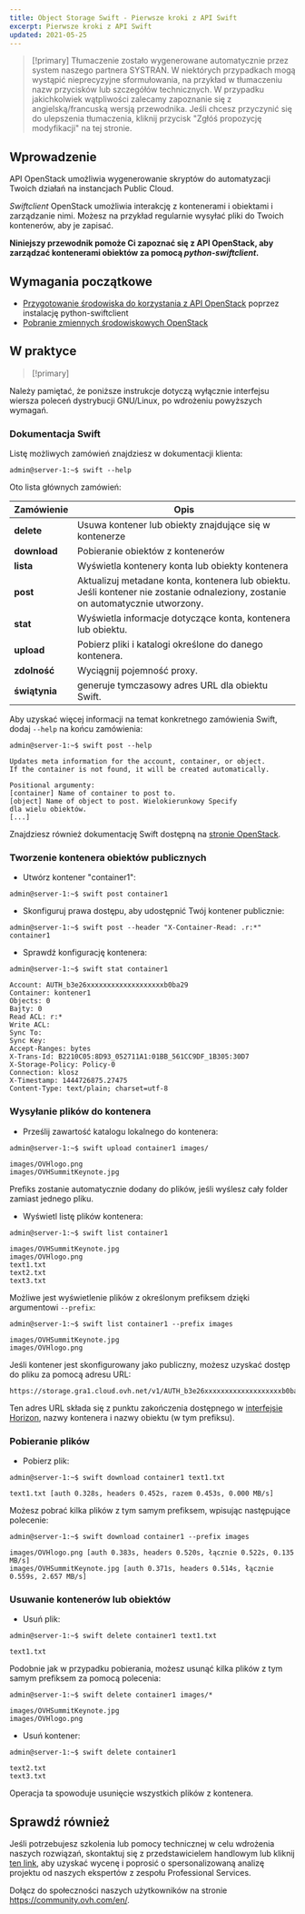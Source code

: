 ```yaml
---
title: Object Storage Swift - Pierwsze kroki z API Swift
excerpt: Pierwsze kroki z API Swift
updated: 2021-05-25
---
```


> [!primary]
> Tłumaczenie zostało wygenerowane automatycznie przez system naszego partnera SYSTRAN. W niektórych przypadkach mogą wystąpić nieprecyzyjne sformułowania, na przykład w tłumaczeniu nazw przycisków lub szczegółów technicznych. W przypadku jakichkolwiek wątpliwości zalecamy zapoznanie się z angielską/francuską wersją przewodnika. Jeśli chcesz przyczynić się do ulepszenia tłumaczenia, kliknij przycisk "Zgłóś propozycję modyfikacji" na tej stronie.
>

## Wprowadzenie

API OpenStack umożliwia wygenerowanie skryptów do automatyzacji Twoich działań na instancjach Public Cloud.

*Swiftclient* OpenStack umożliwia interakcję z kontenerami i obiektami i zarządzanie nimi. Możesz na przykład regularnie wysyłać pliki do Twoich kontenerów, aby je zapisać.

**Niniejszy przewodnik pomoże Ci zapoznać się z API OpenStack, aby zarządzać kontenerami obiektów za pomocą *python-swiftclient*.**

## Wymagania początkowe

- [Przygotowanie środowiska do korzystania z API OpenStack](/pages/public_cloud/compute/prepare_the_environment_for_using_the_openstack_api) poprzez instalację python-swiftclient
- [Pobranie zmiennych środowiskowych OpenStack](/pages/public_cloud/compute/loading_openstack_environment_variables)

## W praktyce

> [!primary]
>
Należy pamiętać, że poniższe instrukcje dotyczą wyłącznie interfejsu wiersza poleceń dystrybucji GNU/Linux, po wdrożeniu powyższych wymagań.
>

### Dokumentacja Swift

Listę możliwych zamówień znajdziesz w dokumentacji klienta:

```
admin@server-1:~$ swift --help
```

Oto lista głównych zamówień:

|Zamówienie|Opis|
|---|---|
|**delete**|Usuwa kontener lub obiekty znajdujące się w kontenerze|
|**download**|Pobieranie obiektów z kontenerów|
|**lista**|Wyświetla kontenery konta lub obiekty kontenera|
|**post**|Aktualizuj metadane konta, kontenera lub obiektu. Jeśli kontener nie zostanie odnaleziony, zostanie on automatycznie utworzony.|
|**stat**|Wyświetla informacje dotyczące konta, kontenera lub obiektu.|
|**upload**|Pobierz pliki i katalogi określone do danego kontenera.|
|**zdolność**|Wyciągnij pojemność proxy.|
|**świątynia**|generuje tymczasowy adres URL dla obiektu Swift.|

Aby uzyskać więcej informacji na temat konkretnego zamówienia Swift, dodaj `--help` na końcu zamówienia:

```
admin@server-1:~$ swift post --help

Updates meta information for the account, container, or object.
If the container is not found, it will be created automatically.

Positional argumenty:
[container] Name of container to post to.
[object] Name of object to post. Wielokierunkowy Specify
dla wielu obiektów.
[...]
```

Znajdziesz również dokumentację Swift dostępną na [stronie OpenStack](http://docs.openstack.org/cli-reference/content/swiftclient_commands.html).

### Tworzenie kontenera obiektów publicznych

- Utwórz kontener "container1":

```
admin@server-1:~$ swift post container1
```

- Skonfiguruj prawa dostępu, aby udostępnić Twój kontener publicznie:

```
admin@server-1:~$ swift post --header "X-Container-Read: .r:*" container1
```

- Sprawdź konfigurację kontenera:

```
admin@server-1:~$ swift stat container1

Account: AUTH_b3e26xxxxxxxxxxxxxxxxxxxb0ba29
Container: kontener1
Objects: 0
Bajty: 0
Read ACL: r:*
Write ACL:
Sync To:
Sync Key:
Accept-Ranges: bytes
X-Trans-Id: B2210C05:8D93_052711A1:01BB_561CC9DF_1B305:30D7
X-Storage-Policy: Policy-0
Connection: klosz
X-Timestamp: 1444726875.27475
Content-Type: text/plain; charset=utf-8
```

### Wysyłanie plików do kontenera

- Prześlij zawartość katalogu lokalnego do kontenera:

```
admin@server-1:~$ swift upload container1 images/

images/OVHlogo.png
images/OVHSummitKeynote.jpg
```

Prefiks zostanie automatycznie dodany do plików, jeśli wyślesz cały folder zamiast jednego pliku.

- Wyświetl listę plików kontenera:

```
admin@server-1:~$ swift list container1

images/OVHSummitKeynote.jpg
images/OVHlogo.png
text1.txt
text2.txt
text3.txt
```

Możliwe jest wyświetlenie plików z określonym prefiksem dzięki argumentowi `--prefix`:

```
admin@server-1:~$ swift list container1 --prefix images

images/OVHSummitKeynote.jpg
images/OVHlogo.png
```

Jeśli kontener jest skonfigurowany jako publiczny, możesz uzyskać dostęp do pliku za pomocą adresu URL:

```
https://storage.gra1.cloud.ovh.net/v1/AUTH_b3e26xxxxxxxxxxxxxxxxxxxb0ba29/container1/images/OVHlogo.png
```

Ten adres URL składa się z punktu zakończenia dostępnego w [interfejsie Horizon](/pages/public_cloud/compute/access_and_security_in_horizon), nazwy kontenera i nazwy obiektu (w tym prefiksu).

### Pobieranie plików

- Pobierz plik:

```
admin@server-1:~$ swift download container1 text1.txt

text1.txt [auth 0.328s, headers 0.452s, razem 0.453s, 0.000 MB/s]
```

Możesz pobrać kilka plików z tym samym prefiksem, wpisując następujące polecenie:

```
admin@server-1:~$ swift download container1 --prefix images

images/OVHlogo.png [auth 0.383s, headers 0.520s, łącznie 0.522s, 0.135 MB/s]
images/OVHSummitKeynote.jpg [auth 0.371s, headers 0.514s, łącznie 0.559s, 2.657 MB/s]
```

### Usuwanie kontenerów lub obiektów

- Usuń plik:

```
admin@server-1:~$ swift delete container1 text1.txt

text1.txt
```

Podobnie jak w przypadku pobierania, możesz usunąć kilka plików z tym samym prefiksem za pomocą polecenia:

```
admin@server-1:~$ swift delete container1 images/*

images/OVHSummitKeynote.jpg
images/OVHlogo.png
```

- Usuń kontener:

```
admin@server-1:~$ swift delete container1

text2.txt
text3.txt
```

Operacja ta spowoduje usunięcie wszystkich plików z kontenera.

## Sprawdź również

Jeśli potrzebujesz szkolenia lub pomocy technicznej w celu wdrożenia naszych rozwiązań, skontaktuj się z przedstawicielem handlowym lub kliknij [ten link](/links/professional-services), aby uzyskać wycenę i poprosić o spersonalizowaną analizę projektu od naszych ekspertów z zespołu Professional Services.

Dołącz do społeczności naszych użytkowników na stronie <https://community.ovh.com/en/>.
